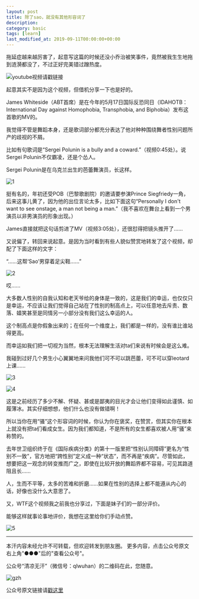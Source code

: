 ```yaml
---
layout: post
title: 除了sao，就没有其他形容词了  
description: 
category: basic
tags: [learn]
last_modified_at: 2019-09-11T00:00:00+00:00
---
```


拖延症越来越厉害了，起意写这篇的时候还没小乔治被笑事件，竟然被我生生地拖到涟漪都没了，不过正好完美错过蹭热度。

![youtube视频请戳链接](https://www.youtube.com/watch?v=oQuRUNEKLBY)

起意其实不是因为这个视频，但借机分享一下也是好的。

James Whiteside（ABT首席）是在今年的5月17日国际反恐同日（IDAHOTB：International Day against Homophobia, Transphobia, and Biphobia）发布这首歌的MV的。

我觉得不管是舞蹈本身，还是歌词部分都充分表达了他对种种围绕舞者性别问题所产的歧视的不屑。

比如有句歌词是“Sergei Polunin is a bully and a coward.”（视频0:45处）。说Sergei Polunin不仅霸凌，还是个怂人。

Sergei Polunin是在乌克兰出生的芭蕾舞演员，长这样。

![1](/../assets/img/2019-09-10/D6i_gcDXkAAgyQU.jpg)

挺有名的，年初还受POB（巴黎歌剧院）的邀请要参演Prince Siegfriedy一角，后来这事儿黄了，因为他的出位言论太多，比如下面这句“Personally I don't want to see onstage, a man not being a man.”（我不喜欢在舞台上看到一个男演员以非男演员的形象出现。）

James直接就把这句话剪进了MV（视频3:05处），还很怼得把镜头推开了……

又说偏了，转回来说起意。是因为当时看到有些人貌似赞赏地转发了这个视频，却配了下面这样的文字：

“……这帮‘Sao’男穿着足尖鞋……”

![2](/../assets/img/2019-09-10/640.gif)

哎……

大多数人性别的自我认知和老天爷给的身体是一致的，这是我们的幸运，也仅仅只是幸运，不应该让我们觉得自己站在了性别的制高点上，可以任意地去斥责、数落、嬉笑甚至是同情另一小部分没有我们这么幸运的人。

这个制高点是你假象出来的；在任何一个维度上，我们都是一样的，没有谁比谁站得更高。

而幸运如我们把一切视为当然，根本无法理解生活对ta们来说有时候会是这么难。

我碰到过好几个男生小心翼翼地来问我他们可不可以跳芭蕾，可不可以穿leotard上课……

![3](/../assets/img/2019-09-10/1005019962.jpg)

![4](/../assets/img/2019-09-10/1777749778.jpg)

这是之前经历了多少不解、怀疑、甚或是鄙夷的目光才会让他们变得如此谨慎、如履薄冰。其实仔细想想，他们什么也没有做错啊！

所以当你在用“骚”这个形容词的时候，你认为你在褒奖，在赞赏，但其实你在根本上就没有把ta们看成女生。因为我们都知道，不是所有的女生都喜欢被人用“骚”来称赞的。

去年世卫组织终于在《国际疾病分类》的第十一版里把“性别认同障碍”更名为“性别不一致”，官方地把“跨性别”定义成一种“状态”，而不再是“疾病”。尽管如此，想要把这一观念的转变推而广之，即使在比较开放的舞蹈界都不容易，可见其路道阻且长……

人，生而不平等，太多的苦难和折磨……如果在性别的选择上都不能遵从内心的话，好像也没什么大意思了。

又，WTF这个视频我之前我也分享过，下面是妹子们的一部分评价。

能够这样就事论事地评价，我想在这里给你们手动点赞。

![5](/../assets/img/2019-09-10/310052441.jpg)

<hr>

本汗内容未经允许不可转载，但欢迎转发到朋友圈。
更多内容，点击公众号原文右上角"●●●"后的"查看公众号"。

公众号“清凉无汗”（微信号：qlwuhan）的二维码在此，您随意。

![gzh](/../assets/img/gzh.png)

公众号原文链接请[戳这里](https://mp.weixin.qq.com/s/hUkBjk7dIq-10wTmGrGvGw)